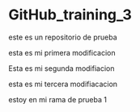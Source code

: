 # GitHub_training_3
este es un repositorio de prueba

esta es mi primera modificacion

Esta es mi segunda modifiacion

esta es mi tercera modifiacacion

estoy en mi rama de prueba 1
